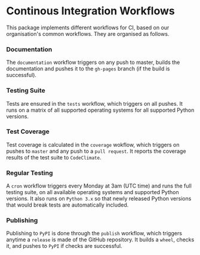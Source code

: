 # Continous Integration Workflows

This package implements different workflows for CI, based on our organisation's common workflows.
They are organised as follows.

### Documentation

The `documentation` workflow triggers on any push to master, builds the documentation and pushes it to the `gh-pages` branch (if the build is successful).

### Testing Suite

Tests are ensured in the `tests` workflow, which triggers on all pushes.
It runs on a matrix of all supported operating systems for all supported Python versions.

### Test Coverage

Test coverage is calculated in the `coverage` wokflow, which triggers on pushes to `master` and any push to a `pull request`.
It reports the coverage results of the test suite to `CodeClimate`.

### Regular Testing

A `cron` workflow triggers every Monday at 3am (UTC time) and runs the full testing suite, on all available operating systems and supported Python versions.
It also runs on `Python 3.x` so that newly released Python versions that would break tests are automatically included.

### Publishing

Publishing to `PyPI` is done through the `publish` workflow, which triggers anytime a `release` is made of the GitHub repository.
It builds a `wheel`, checks it, and pushes to `PyPI` if checks are successful.
